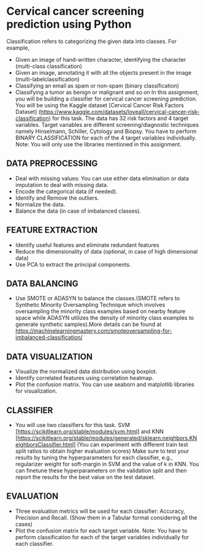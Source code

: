 

# Cervical cancer screening prediction using Python

 Classification refers to categorizing the given data into classes. For example,
- Given an image of hand-written character, identifying the character (multi-class classification)
- Given an image, annotating it with all the objects present in the image (multi-labelclassification)
- Classifying an email as spam or non-spam (binary classification)
- Classifying a tumor as benign or malignant and so on
In this assignment, you will be building a classifier for cervical cancer screening prediction.
You will be using the Kaggle dataset [Cervical Cancer Risk Factors Dataset]
(https://www.kaggle.com/datasets/loveall/cervical-cancer-risk-classification) for this task.
The data has 32 risk factors and 4 target variables. Target variables are different
screening/diagnostic techniques namely Hinselmann, Schiller, Cytology and Biopsy.
You have to perform BINARY CLASSIFICATION for each of the 4 target variables
individually.
Note: You will only use the libraries mentioned in this assignment.
## DATA PREPROCESSING
- Deal with missing values: You can use either data elimination or data imputation to deal with missing data.
- Encode the categorical data (if needed).
- Identify and Remove the outliers.
- Normalize the data.
- Balance the data (in case of imbalanced classes).
## FEATURE EXTRACTION
- Identify useful features and eliminate redundant features
- Reduce the dimensionality of data (optional, in case of high dimensional data)
- Use PCA to extract the principal components.
## DATA BALANCING
- Use SMOTE or ADASYN to balance the classes.(SMOTE refers to Synthetic Minority Oversampling Technique which involves oversampling the minority class examples based on nearby feature space while
  ADASYN utilizes the density of minority class examples to generate synthetic samples).More details can be found at https://machinelearningmastery.com/smoteoversampling-for-imbalanced-classification/
## DATA VISUALIZATION
- Visualize the normalized data distribution using boxplot.
- Identify correlated features using correlation heatmap.
- Plot the confusion matrix.
You can use seaborn and matplotlib libraries for visualization.
## CLASSIFIER
- You will use two classifiers for this task. SVM [https://scikitlearn.org/stable/modules/svm.html] and KNN [https://scikitlearn.org/stable/modules/generated/sklearn.neighbors.KNeighborsClassifier.html]
 (You can experiment with different train test split ratios to obtain higher evaluation scores)
Make sure to test your results by tuning the hyperparameters for each classifier, e.g.,
regularizer weight for soft-margin in SVM and the value of k in KNN. You can finetune these hyperparameters on the validation split and then report the results for the
best value on the test dataset.
## EVALUATION
- Three evaluation metrics will be used for each classifier: Accuracy, Precision and Recall. (Show them in a Tabular format considering all the cases)
- Plot the confusion matrix for each target variable.
  Note: You have to perform classification for each of the target variables individually for each classifier.
